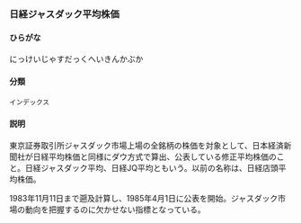 <div style="display:none;">

## [あ行](securities-terms?id=あ行)
## [か行](securities-terms?id=か行)
## [さ行](securities-terms?id=さ行)
## [た行](securities-terms?id=た行)
## [な行](securities-terms?id=な行)

</div>

### 日経ジャスダック平均株価

#### ひらがな

にっけいじゃすだっくへいきんかぶか

#### 分類

`インデックス`

#### 説明

東京証券取引所ジャスダック市場上場の全銘柄の株価を対象として、日本経済新聞社が日経平均株価と同様にダウ方式で算出、公表している修正平均株価のこと。日経ジャスダック平均、日経JQ平均ともいう。以前の名称は、日経店頭平均株価。
 
1983年11月11日まで遡及計算し、1985年4月1日に公表を開始。ジャスダック市場の動向を把握するのに欠かせない指標となっている。

<div style="display:none;">

## [は行](securities-terms?id=は行)
## [ま行](securities-terms?id=ま行)
## [や行](securities-terms?id=や行)
## [ら行](securities-terms?id=ら行)
## [わ行](securities-terms?id=わ行)
## [英数字・記号](securities-terms?id=英数字・記号)

</div>

